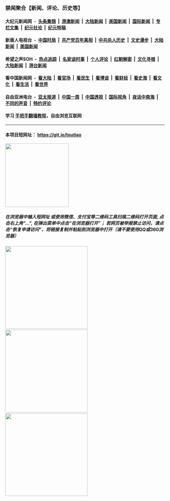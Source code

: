 ### 禁闻聚合【新闻、评论、历史等】

#### 大纪元新闻网 &nbsp;-&nbsp; [头条集锦](indexes/E头条集锦.md?t=03190802) &nbsp;|&nbsp; [港澳新闻](indexes/E港澳新闻.md?t=03190802)  &nbsp;|&nbsp; [大陆新闻](indexes/E大陆新闻.md?t=03190802) &nbsp;|&nbsp; [美国新闻](indexes/E美国新闻.md?t=03190802) &nbsp;|&nbsp; [国际新闻](indexes/E国际新闻.md?t=03190802) &nbsp;|&nbsp; [专栏文集](indexes/E专栏文集.md?t=03190802) &nbsp;|&nbsp; [纪元社论](indexes/E纪元社论.md?t=03190802) &nbsp;|&nbsp; [纪元特稿](indexes/E纪元特稿.md?t=03190802) 

#### 新唐人电视台 &nbsp;-&nbsp; [中国时局](indexes/N中国时局.md?t=03190802) &nbsp;|&nbsp; [共产党百年真相](indexes/N共产党百年真相.md?t=03190802) &nbsp;|&nbsp; [中共杀人历史](indexes/N中共杀人历史.md?t=03190802) &nbsp;|&nbsp; [文史漫步](indexes/N文史漫步.md?t=03190802) &nbsp;|&nbsp; [大陆新闻](indexes/N大陆新闻.md?t=03190802) &nbsp;|&nbsp; [美国新闻](indexes/N美国新闻.md?t=03190802)

#### 希望之声SOH &nbsp;-&nbsp; [热点追踪](indexes/H热点追踪.md?t=03190802) &nbsp;|&nbsp; [名家谈时事](indexes/H名家谈时事.md?t=03190802) &nbsp;|&nbsp; [个人评论](indexes/H个人评论.md?t=03190802)  &nbsp;|&nbsp; [红朝解密](indexes/H红朝解密.md?t=03190802) &nbsp;|&nbsp; [文化寻根](indexes/H文化寻根.md?t=03190802) &nbsp;|&nbsp; [大陆新闻](indexes/H大陆新闻.md?t=03190802) &nbsp;|&nbsp; [港台新闻](indexes/H港台新闻.md?t=03190802)

#### 看中国新闻网 &nbsp;-&nbsp; [看大陆](indexes/S看大陆.md?t=03190802) &nbsp;|&nbsp; [看官场](indexes/S看官场.md?t=03190802) &nbsp;|&nbsp; [看民生](indexes/S看民生.md?t=03190802)  &nbsp;|&nbsp; [看博谈](indexes/S看博谈.md?t=03190802) &nbsp;|&nbsp; [看财经](indexes/S看财经.md?t=03190802) &nbsp;|&nbsp; [看史海](indexes/S看史海.md?t=03190802) &nbsp;|&nbsp; [看文化](indexes/S看文化.md?t=03190802) &nbsp;|&nbsp; [看生活](indexes/S看生活.md?t=03190802) &nbsp;|&nbsp; [看世界](indexes/S看世界.md?t=03190802)

#### 自由亚洲电台 &nbsp;-&nbsp; [亚太报道](indexes/R亚太报道.md?t=03190802) &nbsp;|&nbsp; [中国一周](indexes/R中国一周.md?t=03190802) &nbsp;|&nbsp; [中国透视](indexes/R中国透视.md?t=03190802)  &nbsp;|&nbsp; [国际视角](indexes/R国际视角.md?t=03190802) &nbsp;|&nbsp; [夜话中南海](indexes/R夜话中南海.md?t=03190802) &nbsp;|&nbsp; [不同的声音](indexes/R不同的声音.md?t=03190802) &nbsp;|&nbsp; [特约评论](indexes/R特约评论.md?t=03190802)

#### 学习 [手把手翻墙教程](https://github.com/gfw-breaker/guides/wiki)，自由浏览互联网

----

#### 本项目短网址： https://git.io/toutiao
<img src="https://raw.githubusercontent.com/gfw-breaker/banned-news/master/scripts/img/qr.png" width="200px"/>  

##### 在浏览器中输入短网址 或使用微信、支付宝等二维码工具扫描二维码打开页面, 点击右上角"...", 在弹出菜单中点击“在浏览器打开”； 若网页被举报禁止访问，请点击“恢复申请访问”，将链接复制并粘贴到浏览器中打开（请不要使用QQ或360浏览器）

<img src="https://raw.githubusercontent.com/gfw-breaker/banned-news/master/scripts/img/1.png" width="260px"/> &nbsp; <img src="https://raw.githubusercontent.com/gfw-breaker/banned-news/master/scripts/img/2.png" width="260px"/> &nbsp; <img src="https://raw.githubusercontent.com/gfw-breaker/banned-news/master/scripts/img/3.png" width="260px"/>
